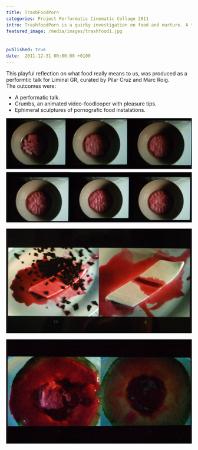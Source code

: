 ```yaml
---
title: TrashFoodPorn
categories: Project Performatic Cinematic Collage 2011
intro: TrashfoodPorn is a quirky investigation on food and nurture. A talk, animation loops and melting sculptures. White bread is food. Sugar is Love. 
featured_image: /media/images/trashfood1.jpg


published: true
date:  2011-12-31 00:00:00 +0100
---
```


This playful reflection on what food really means to us, was produced as a performtic talk for Liminal GR, curated by Pilar Cruz and Marc Roig.   
The outcomes were:   

* A performatic talk. 
* Crumbs, an animated video-foodlooper with pleasure tips.   
* Ephimeral sculptures of pornografic food instalations.

  
![image](/media/images/trashfood2.jpg)  
  
![image](/media/images/trashfood3.jpg)
  
![image](/media/images/trashfood4.jpg)  
